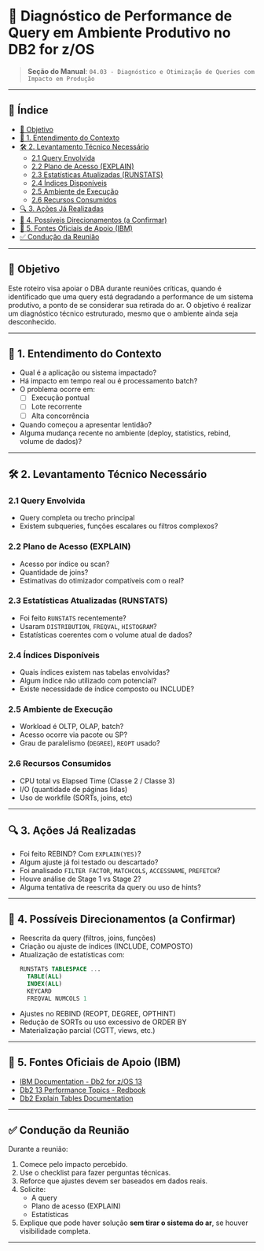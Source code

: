 # 📘 Diagnóstico de Performance de Query em Ambiente Produtivo no DB2 for z/OS

> **Seção do Manual**: `04.03 - Diagnóstico e Otimização de Queries com Impacto em Produção`

---

## 📑 Índice

- [🎯 Objetivo](#-objetivo)
- [🧭 1. Entendimento do Contexto](#-1-entendimento-do-contexto)
- [🛠️ 2. Levantamento Técnico Necessário](#-2-levantamento-técnico-necessário)
  - [2.1 Query Envolvida](#21-query-envolvida)
  - [2.2 Plano de Acesso (EXPLAIN)](#22-plano-de-acesso-explain)
  - [2.3 Estatísticas Atualizadas (RUNSTATS)](#23-estatísticas-atualizadas-runstats)
  - [2.4 Índices Disponíveis](#24-índices-disponíveis)
  - [2.5 Ambiente de Execução](#25-ambiente-de-execução)
  - [2.6 Recursos Consumidos](#26-recursos-consumidos)
- [🔍 3. Ações Já Realizadas](#-3-ações-já-realizadas)
- [🎯 4. Possíveis Direcionamentos (a Confirmar)](#-4-possíveis-direcionamentos-a-confirmar)
- [🧾 5. Fontes Oficiais de Apoio (IBM)](#-5-fontes-oficiais-de-apoio-ibm)
- [✅ Condução da Reunião](#-condução-da-reunião)

---

## 🎯 Objetivo

Este roteiro visa apoiar o DBA durante reuniões críticas, quando é identificado que uma query está degradando a performance de um sistema produtivo, a ponto de se considerar sua retirada do ar. O objetivo é realizar um diagnóstico técnico estruturado, mesmo que o ambiente ainda seja desconhecido.

---

## 🧭 1. Entendimento do Contexto

- Qual é a aplicação ou sistema impactado?
- Há impacto em tempo real ou é processamento batch?
- O problema ocorre em:
  - ☐ Execução pontual
  - ☐ Lote recorrente
  - ☐ Alta concorrência
- Quando começou a apresentar lentidão?
- Alguma mudança recente no ambiente (deploy, statistics, rebind, volume de dados)?

---

## 🛠️ 2. Levantamento Técnico Necessário

### 2.1 Query Envolvida
- Query completa ou trecho principal
- Existem subqueries, funções escalares ou filtros complexos?

### 2.2 Plano de Acesso (EXPLAIN)
- Acesso por índice ou scan?
- Quantidade de joins?
- Estimativas do otimizador compatíveis com o real?

### 2.3 Estatísticas Atualizadas (RUNSTATS)
- Foi feito `RUNSTATS` recentemente?
- Usaram `DISTRIBUTION`, `FREQVAL`, `HISTOGRAM`?
- Estatísticas coerentes com o volume atual de dados?

### 2.4 Índices Disponíveis
- Quais índices existem nas tabelas envolvidas?
- Algum índice não utilizado com potencial?
- Existe necessidade de índice composto ou INCLUDE?

### 2.5 Ambiente de Execução
- Workload é OLTP, OLAP, batch?
- Acesso ocorre via pacote ou SP?
- Grau de paralelismo (`DEGREE`), `REOPT` usado?

### 2.6 Recursos Consumidos
- CPU total vs Elapsed Time (Classe 2 / Classe 3)
- I/O (quantidade de páginas lidas)
- Uso de workfile (SORTs, joins, etc)

---

## 🔍 3. Ações Já Realizadas

- Foi feito REBIND? Com `EXPLAIN(YES)`?
- Algum ajuste já foi testado ou descartado?
- Foi analisado `FILTER FACTOR`, `MATCHCOLS`, `ACCESSNAME`, `PREFETCH`?
- Houve análise de Stage 1 vs Stage 2?
- Alguma tentativa de reescrita da query ou uso de hints?

---

## 🎯 4. Possíveis Direcionamentos (a Confirmar)

- Reescrita da query (filtros, joins, funções)
- Criação ou ajuste de índices (INCLUDE, COMPOSTO)
- Atualização de estatísticas com:
  ```sql
  RUNSTATS TABLESPACE ... 
    TABLE(ALL) 
    INDEX(ALL) 
    KEYCARD 
    FREQVAL NUMCOLS 1
  ```
- Ajustes no REBIND (REOPT, DEGREE, OPTHINT)
- Redução de SORTs ou uso excessivo de ORDER BY
- Materialização parcial (CGTT, views, etc.)

---

## 🧾 5. Fontes Oficiais de Apoio (IBM)

- [IBM Documentation - Db2 for z/OS 13](https://www.ibm.com/docs/en/db2-for-zos/13)
- [Db2 13 Performance Topics - Redbook](https://www.redbooks.ibm.com/abstracts/sg248551.html)
- [Db2 Explain Tables Documentation](https://www.ibm.com/docs/en/db2-for-zos/13?topic=information-explain-table-descriptions)

---

## ✅ Condução da Reunião

Durante a reunião:
1. Comece pelo impacto percebido.
2. Use o checklist para fazer perguntas técnicas.
3. Reforce que ajustes devem ser baseados em dados reais.
4. Solicite:
   - A query
   - Plano de acesso (EXPLAIN)
   - Estatísticas
5. Explique que pode haver solução **sem tirar o sistema do ar**, se houver visibilidade completa.

---
